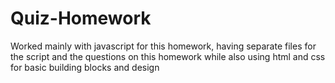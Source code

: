 # Quiz-Homework
Worked mainly with javascript for this homework, having separate files for the script and the questions on this homework while also using html and css for basic building blocks and design
